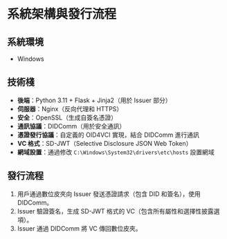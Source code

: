 
# 系統架構與發行流程

## 系統環境
- Windows

## 技術棧
- **後端**：Python 3.11 + Flask + Jinja2（用於 Issuer 部分）
- **伺服器**：Nginx（反向代理和 HTTPS）
- **安全**：OpenSSL（生成自簽名憑證）
- **通訊協議**：DIDComm（用於安全通訊）
- **憑證發行協議**：自定義的 OID4VCI 實現，結合 DIDComm 進行通訊
- **VC 格式**：SD-JWT（Selective Disclosure JSON Web Token）
- **網域設置**：通過修改 `C:\Windows\System32\drivers\etc\hosts` 設置網域

## 發行流程
1. 用戶通過數位皮夾向 Issuer 發送憑證請求（包含 DID 和簽名），使用 DIDComm。
2. Issuer 驗證簽名，生成 SD-JWT 格式的 VC（包含所有屬性和選擇性披露選項）。
3. Issuer 通過 DIDComm 將 VC 傳回數位皮夾。
